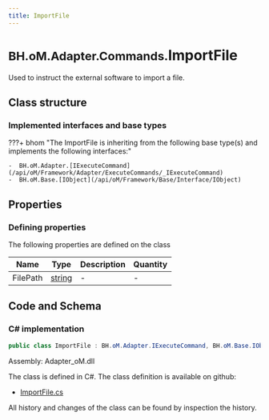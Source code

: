 ```yaml
---
title: ImportFile
---
```


# <small>BH.oM.Adapter.Commands.</small>**ImportFile**

Used to instruct the external software to import a file.

## Class structure

### Implemented interfaces and base types

???+ bhom "The ImportFile is inheriting from the following base type(s) and implements the following interfaces:"

    -  BH.oM.Adapter.[IExecuteCommand](/api/oM/Framework/Adapter/ExecuteCommands/_IExecuteCommand)
    -  BH.oM.Base.[IObject](/api/oM/Framework/Base/Interface/IObject)


## Properties



### Defining properties

The following properties are defined on the class

| Name             | Type             | Description      | Quantity         |
|------------------|------------------|------------------|------------------|
| FilePath | [string](https://learn.microsoft.com/en-us/dotnet/api/System.String?view=netstandard-2.0) | - | - |


## Code and Schema

### C# implementation

``` C# title="C#"
public class ImportFile : BH.oM.Adapter.IExecuteCommand, BH.oM.Base.IObject
```

Assembly: Adapter_oM.dll

The class is defined in C#. The class definition is available on github:

- [ImportFile.cs](https://github.com/BHoM/BHoM_Adapter/blob/develop/Adapter_oM/ExecuteCommands\Import.cs)

All history and changes of the class can be found by inspection the history.
